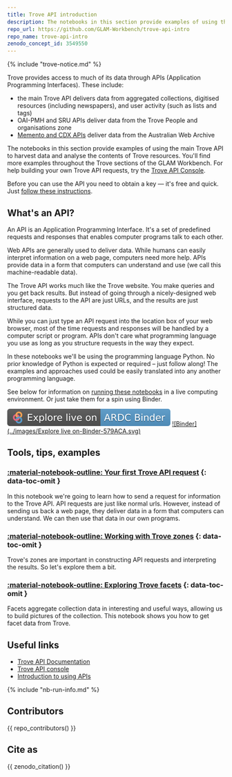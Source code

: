 ```yaml
---
title: Trove API introduction
description: The notebooks in this section provide examples of using the main Trove API to harvest data and analyse the contents of Trove resources.
repo_url: https://github.com/GLAM-Workbench/trove-api-intro
repo_name: trove-api-intro
zenodo_concept_id: 3549550
---
```


{% include "trove-notice.md" %}

Trove provides access to much of its data through APIs (Application Programming Interfaces). These include:

* the main Trove API delivers data from aggregated collections, digitised resources (including newspapers), and user activity (such as lists and tags)
* OAI-PMH and SRU APIs deliver data from the Trove People and organisations zone
* [Memento and CDX APIs](/web-archives/) deliver data from the Australian Web Archive

The notebooks in this section provide examples of using the main Trove API to harvest data and analyse the contents of Trove resources. You'll find more examples throughout the Trove sections of the GLAM Workbench. For help building your own Trove API requests, try the [Trove API Console](http://troveconsole.herokuapp.com/).

Before you can use the API you need to obtain a key — it's free and quick. Just [follow these instructions](https://trove.nla.gov.au/about/create-something/using-api).

## What's an API?

An API is an Application Programming Interface. It's a set of predefined requests and responses that enables computer programs talk to each other.

Web APIs are generally used to deliver data. While humans can easily interpret information on a web page, computers need more help. APIs provide data in a form that computers can understand and use (we call this machine-readable data).

The Trove API works much like the Trove website. You make queries and you get back results. But instead of going through a nicely-designed web interface, requests to the API are just URLs, and the results are just structured data.

While you can just type an API request into the location box of your web browser, most of the time requests and responses will be handled by a computer script or program. APIs don't care what programming language you use as long as you structure requests in the way they expect.

In these notebooks we'll be using the programming language Python. No prior knowledge of Python is expected or required – just follow along! The examples and approaches used could be easily translated into any another programming language.

See below for information on [running these notebooks](#run-these-notebooks) in a live computing environment. Or just take them for a spin using Binder.

[![ARDC Binder](../images/explore-live-on-ardc-binder.svg)](https://binderhub.rc.nectar.org.au/v2/gh/GLAM-Workbench/{{repo_name}}/master?urlpath=lab/)
[![Binder](../images/Explore live on-Binder-579ACA.svg)](https://mybinder.org/v2/gh/GLAM-Workbench/{{repo_name}}/master?urlpath=lab/)

## Tools, tips, examples

### [:material-notebook-outline: Your first Trove API request](your-first-api-request.md) {: data-toc-omit }
In this notebook we're going to learn how to send a request for information to the Trove API. API requests are just like normal urls. However, instead of sending us back a web page, they deliver data in a form that computers can understand. We can then use that data in our own programs.

### [:material-notebook-outline: Working with Trove zones](working-with-zones.md) {: data-toc-omit }
Trove's zones are important in constructing API requests and interpreting the results. So let's explore them a bit.

### [:material-notebook-outline: Exploring Trove facets](exploring-facets.md) {: data-toc-omit }
Facets aggregate collection data in interesting and useful ways, allowing us to build pictures of the collection. This notebook shows you how to get facet data from Trove.

## Useful links

*   [Trove API Documentation](http://help.nla.gov.au/trove/building-with-trove/api-version-2-technical-guide)
*   [Trove API console](http://troveconsole.herokuapp.com/)
*   [Introduction to using APIs](https://github.com/staplegun/using-apis)

{% include "nb-run-info.md" %}

## Contributors

{{ repo_contributors() }}

## Cite as

{{ zenodo_citation() }}

